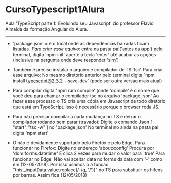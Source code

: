 # CursoTypescript1Alura
Aula 'TypeScript parte 1: Evoluindo seu Javascript' do professor Flavio Almeida da  formação Angular do Alura.

-----------------------------------------------------------------------------------------------------------------------------

-  'package.json' = é o local onde as dependências baixadas ficam listadas. 
*Para criar esse aquivo:*
entra na pasta pai('antes da app') pelo terminal, digita 'npm init' aperte a tecla 'enter' até acabar as opções (inclusive na pergunta onde deve responder 'sim')

-  Também é preciso instalar o arquivo e compilador de TS 'tsc' Para criar esse arquivo: No mesmo diretório anterior pelo terminal digita 'npm install typescript@2.3.2 --save-dev' (pode ser outra versao mais atual)

-  Para compilar digita 'npm rum compile' (onde 'compile' é o nome que você deu para chamar o compilador tsc no arquivo 'package.json' Ao fazer esse processo o TS cria uma cópia em Javascript de todo diretório que está em TypeScript. Isso é necessário porque o browser roda JS.

-  Para não precisar compilar a cada mudança no TS e deixar o compilador rodando sem parar (travado): Digite o comando Json [ "start":"tsc -w" ] no 'package.json' No terminal no ainda na pasta pai digita 'npm start'

-  O não é devidamente suportado pelo Firefox e pelo Edge. Para funcionar no Firefox: Digite no endereço 'about:config' Procura por 'dom.forms.datetime' E clica 2 vezes para mudar o valor para 'true' Para funcionar no Edge: Não vai aceitar data no forms da data com '-' como em (12-05-2018). Por isso usamos o a funcao "this._inputData.value.replace(/-/g, '/'))" no TS para substituir os hifens por barras. Assim fica (12/05/2018)
